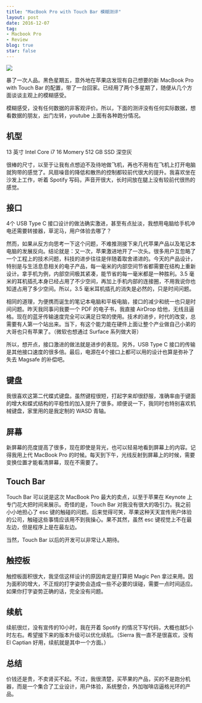 ```yaml
---
title: "MacBook Pro with Touch Bar 模糊测评"
layout: post
date: 2016-12-07
tag:
- Macbook Pro
- Review
blog: true
star: false
---
```


<img src="{{site.url}}/assets/images/macbookprotouchbar.jpg">

暴了一次人品。黑色星期五，意外地在苹果店发现有自己想要的新 MacBook Pro with Touch Bar 的配置，带了一台回家。已经用了两个多星期了，随便从几个方面谈谈主观上的模糊感受。

模糊感受，没有任何数据的非客观评价。所以，下面的测评没有任何实际数据，想看数据的朋友，出门左转，youtube 上面有各种跑分情况。

## 机型

13 英寸
Intel Core i7
16 Momery
512 GB SSD
深空灰

很棒的尺寸，以至于让我有点想迫不及待地做飞机，再也不用有在飞机上打开电脑就狗带的感觉了。风扇噪音的降低和散热的控制都较前代很大的提升。我喜欢坐在沙发上工作，听着 Spotify 写码，声音开很大，长时间放在腿上没有较前代很热的感觉。

## 接口

4个 USB Type C 接口设计的做法确实激进，甚至有点扯淡，我想用电脑给手机冲电还需要转接器，草泥马，用户体验去哪了？

然而，如果从反方向思考一下这个问题，不难推测接下来几代苹果产品以及笔记本电脑的发展反向。结论就是：又一次，苹果激进地开了一次头。很多用户互忽略了一个工程上的技术问题，科技的进步往往是伴随着取舍递进的。今天的产品设计，特别是与生活息息相关的电子产品，每一毫米的内部空间节省都需要在结构上重新设计。拿手机为例，内部空间极其紧凑，能节省的每一毫米都是一种胜利。3.5 毫米的耳机插孔本身已经占用了不少空间，再加上手机内部的连接圈，不用我说你也知道占用了多少空间。所以，3.5 毫米耳机插孔的消失是必然的，只是时间问题。

相同的道理，为便携而诞生的笔记本电脑和平板电脑，接口的减少和统一也只是时间问题。昨天我同事问我要一个 PDF 的电子书，我直接 AirDrop 给他，无线且逼格。现在的蓝牙传输速度完全可以满足日常的使用。技术的进步，时代的改变，总需要有人第一个站出来。当下，有这个能力能在硬件上面让整个产业做自己小弟的大哥也只有苹果了。（微软也想通过 Surface 系列做大哥）

所以，想开点，接口激进的做法就是进步的表现。另外，USB Type C 接口的传输是其他接口速度的很多倍。最后，电源在4个接口上都可以用的设计也算是弥补了失去 Magsafe 的补偿吧。

## 键盘

我很喜欢这第二代蝶式键盘。虽然键程很短，打起字来却很舒服，准确率由于键面的增大和蝶式结构的平稳性的加入提升了很多。顺便说一下，我同时也特别喜欢机械键盘，家里用的是我定制的 WASD 青轴。

## 屏幕

新屏幕的亮度提高了很多，现在即使是背光，也可以轻易地看到屏幕上的内容。记得我用上代 MacBook Pro 的时候。每天到下午，光线反射到屏幕上的时候，需要变换位置才能看清屏幕，现在不需要了。

## Touch Bar

Touch  Bar 可以说是这次 MacBook Pro 最大的卖点，以至于苹果在 Keynote 上专门花大把时间来展示。奇怪的是，Touch Bar 对我没有很大的吸引力。我之前小小地担心了 esc 键的触碰的问题。后来觉得可笑，苹果这种天天宣传用户体验的公司，触碰这些事情应该用不到我操心。果不其然，虽然 esc 键视觉上不在最左边，但是程序上是在最左边。

当然，Touch Bar 以后的开发可以非常让人期待。

## 触控板

触控板面积很大，我坚信这样设计的原因肯定是打算把 Magic Pen 拿过来用。因为面积的增大，不正规的打字姿势会造成一些不必要的误碰，需要一点时间适应。如果你打字姿势正确的话，完全没有问题。

## 续航

续航很烂，没有宣传的10小时，我在开着 Spotify 的情况下写代码，大概也就5小时左右。希望接下来的版本升级可以优化续航。（Sierra 我一直不是很喜欢，没有 El Captian 好用，续航就是其中一个方面。）

## 总结

价钱还是贵，不卖肾买不起。不过，我很清楚，买苹果的产品，买的不是跑分机器，而是一个集合了工业设计，用户体验，系统整合，外加咖啡店逼格光环的产品。

